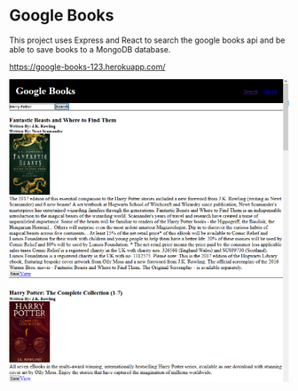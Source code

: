 # Google Books 

This project uses Express and React to search the google books api and be able to save books to a MongoDB database.

https://google-books-123.herokuapp.com/

![image of application](./app_image.PNG)